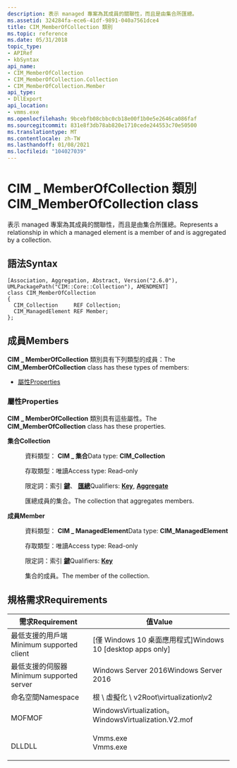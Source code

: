 ```yaml
---
description: 表示 managed 專案為其成員的關聯性，而且是由集合所匯總。
ms.assetid: 324284fa-ece6-41df-9891-040a7561dce4
title: CIM_MemberOfCollection 類別
ms.topic: reference
ms.date: 05/31/2018
topic_type:
- APIRef
- kbSyntax
api_name:
- CIM_MemberOfCollection
- CIM_MemberOfCollection.Collection
- CIM_MemberOfCollection.Member
api_type:
- DllExport
api_location:
- vmms.exe
ms.openlocfilehash: 9bcebfb08cbbc0cb18e00f1b0e5e2646ca086faf
ms.sourcegitcommit: 831e8f3db78ab820e1710cede244553c70e50500
ms.translationtype: MT
ms.contentlocale: zh-TW
ms.lasthandoff: 01/08/2021
ms.locfileid: "104027039"
---
```

# <a name="cim_memberofcollection-class"></a><span data-ttu-id="d115b-103">CIM \_ MemberOfCollection 類別</span><span class="sxs-lookup"><span data-stu-id="d115b-103">CIM\_MemberOfCollection class</span></span>

<span data-ttu-id="d115b-104">表示 managed 專案為其成員的關聯性，而且是由集合所匯總。</span><span class="sxs-lookup"><span data-stu-id="d115b-104">Represents a relationship in which a managed element is a member of and is aggregated by a collection.</span></span>

## <a name="syntax"></a><span data-ttu-id="d115b-105">語法</span><span class="sxs-lookup"><span data-stu-id="d115b-105">Syntax</span></span>

``` syntax
[Association, Aggregation, Abstract, Version("2.6.0"), UMLPackagePath("CIM::Core::Collection"), AMENDMENT]
class CIM_MemberOfCollection
{
  CIM_Collection     REF Collection;
  CIM_ManagedElement REF Member;
};
```

## <a name="members"></a><span data-ttu-id="d115b-106">成員</span><span class="sxs-lookup"><span data-stu-id="d115b-106">Members</span></span>

<span data-ttu-id="d115b-107">**CIM \_ MemberOfCollection** 類別具有下列類型的成員：</span><span class="sxs-lookup"><span data-stu-id="d115b-107">The **CIM\_MemberOfCollection** class has these types of members:</span></span>

-   [<span data-ttu-id="d115b-108">屬性</span><span class="sxs-lookup"><span data-stu-id="d115b-108">Properties</span></span>](#properties)

### <a name="properties"></a><span data-ttu-id="d115b-109">屬性</span><span class="sxs-lookup"><span data-stu-id="d115b-109">Properties</span></span>

<span data-ttu-id="d115b-110">**CIM \_ MemberOfCollection** 類別具有這些屬性。</span><span class="sxs-lookup"><span data-stu-id="d115b-110">The **CIM\_MemberOfCollection** class has these properties.</span></span>

<dl> <dt>

<span data-ttu-id="d115b-111">**集合**</span><span class="sxs-lookup"><span data-stu-id="d115b-111">**Collection**</span></span>
</dt> <dd> <dl> <dt>

<span data-ttu-id="d115b-112">資料類型： **CIM \_ 集合**</span><span class="sxs-lookup"><span data-stu-id="d115b-112">Data type: **CIM\_Collection**</span></span>
</dt> <dt>

<span data-ttu-id="d115b-113">存取類型：唯讀</span><span class="sxs-lookup"><span data-stu-id="d115b-113">Access type: Read-only</span></span>
</dt> <dt>

<span data-ttu-id="d115b-114">限定詞：索引 [**鍵**](/windows/desktop/WmiSdk/key-qualifier)、 [**匯總**](/windows/desktop/WmiSdk/standard-qualifiers)</span><span class="sxs-lookup"><span data-stu-id="d115b-114">Qualifiers: [**Key**](/windows/desktop/WmiSdk/key-qualifier), [**Aggregate**](/windows/desktop/WmiSdk/standard-qualifiers)</span></span>
</dt> </dl>

<span data-ttu-id="d115b-115">匯總成員的集合。</span><span class="sxs-lookup"><span data-stu-id="d115b-115">The collection that aggregates members.</span></span>

</dd> <dt>

<span data-ttu-id="d115b-116">**成員**</span><span class="sxs-lookup"><span data-stu-id="d115b-116">**Member**</span></span>
</dt> <dd> <dl> <dt>

<span data-ttu-id="d115b-117">資料類型： **CIM \_ ManagedElement**</span><span class="sxs-lookup"><span data-stu-id="d115b-117">Data type: **CIM\_ManagedElement**</span></span>
</dt> <dt>

<span data-ttu-id="d115b-118">存取類型：唯讀</span><span class="sxs-lookup"><span data-stu-id="d115b-118">Access type: Read-only</span></span>
</dt> <dt>

<span data-ttu-id="d115b-119">限定詞：索引 [**鍵**](/windows/desktop/WmiSdk/key-qualifier)</span><span class="sxs-lookup"><span data-stu-id="d115b-119">Qualifiers: [**Key**](/windows/desktop/WmiSdk/key-qualifier)</span></span>
</dt> </dl>

<span data-ttu-id="d115b-120">集合的成員。</span><span class="sxs-lookup"><span data-stu-id="d115b-120">The member of the collection.</span></span>

</dd> </dl>

## <a name="requirements"></a><span data-ttu-id="d115b-121">規格需求</span><span class="sxs-lookup"><span data-stu-id="d115b-121">Requirements</span></span>



| <span data-ttu-id="d115b-122">需求</span><span class="sxs-lookup"><span data-stu-id="d115b-122">Requirement</span></span> | <span data-ttu-id="d115b-123">值</span><span class="sxs-lookup"><span data-stu-id="d115b-123">Value</span></span> |
|-------------------------------------|---------------------------------------------------------------------------------------------------------|
| <span data-ttu-id="d115b-124">最低支援的用戶端</span><span class="sxs-lookup"><span data-stu-id="d115b-124">Minimum supported client</span></span><br/> | <span data-ttu-id="d115b-125">\[僅 Windows 10 桌面應用程式\]</span><span class="sxs-lookup"><span data-stu-id="d115b-125">Windows 10 \[desktop apps only\]</span></span><br/>                                                             |
| <span data-ttu-id="d115b-126">最低支援的伺服器</span><span class="sxs-lookup"><span data-stu-id="d115b-126">Minimum supported server</span></span><br/> | <span data-ttu-id="d115b-127">Windows Server 2016</span><span class="sxs-lookup"><span data-stu-id="d115b-127">Windows Server 2016</span></span><br/>                                                                          |
| <span data-ttu-id="d115b-128">命名空間</span><span class="sxs-lookup"><span data-stu-id="d115b-128">Namespace</span></span><br/>                | <span data-ttu-id="d115b-129">根 \\ 虛擬化 \\ v2</span><span class="sxs-lookup"><span data-stu-id="d115b-129">Root\\virtualization\\v2</span></span><br/>                                                                     |
| <span data-ttu-id="d115b-130">MOF</span><span class="sxs-lookup"><span data-stu-id="d115b-130">MOF</span></span><br/>                      | <dl> <span data-ttu-id="d115b-131"><dt>WindowsVirtualization。</dt></span><span class="sxs-lookup"><span data-stu-id="d115b-131"><dt>WindowsVirtualization.V2.mof</dt></span></span> </dl> |
| <span data-ttu-id="d115b-132">DLL</span><span class="sxs-lookup"><span data-stu-id="d115b-132">DLL</span></span><br/>                      | <dl> <span data-ttu-id="d115b-133"><dt>Vmms.exe</dt></span><span class="sxs-lookup"><span data-stu-id="d115b-133"><dt>Vmms.exe</dt></span></span> </dl>                     |



 

